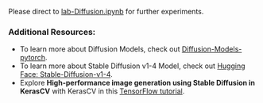 Please direct to [lab-Diffusion.ipynb](https://github.com/UoB-CS-AVAI/Week5-Diffusion/blob/main/lab-diffusion_MNIST.ipynb) for further experiments.

### Additional Resources:
- To learn more about Diffusion Models, check out [Diffusion-Models-pytorch](https://github.com/dome272/Diffusion-Models-pytorch).
- To learn more about Stable Diffusion v1-4 Model, check out [Hugging Face: Stable-Diffusion-v1-4](https://huggingface.co/CompVis/stable-diffusion-v1-4).
- Explore **High-performance image generation using Stable Diffusion in KerasCV** with KerasCV in this [TensorFlow tutorial](https://www.tensorflow.org/tutorials/generative/generate_images_with_stable_diffusion).
